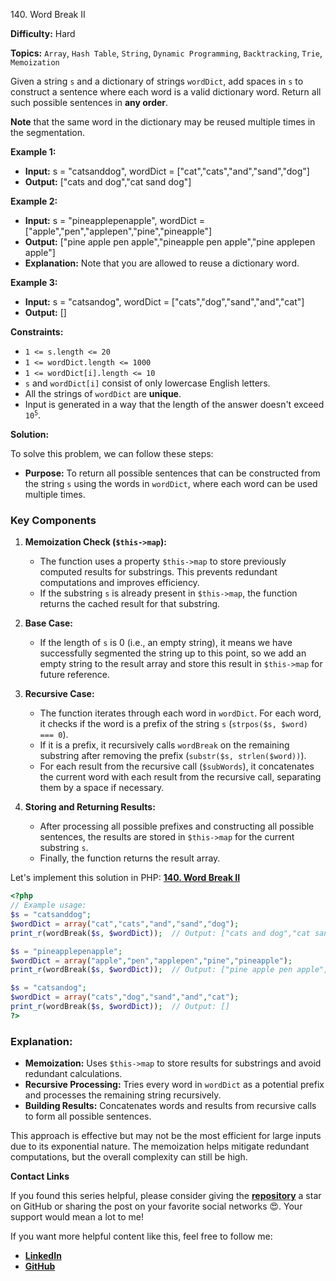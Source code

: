 140\. Word Break II

**Difficulty:** Hard

**Topics:** `Array`, `Hash Table`, `String`, `Dynamic Programming`, `Backtracking`, `Trie`, `Memoization`

Given a string `s` and a dictionary of strings `wordDict`, add spaces in `s` to construct a sentence where each word is a valid dictionary word. Return all such possible sentences in **any order**.

**Note** that the same word in the dictionary may be reused multiple times in the segmentation.

**Example 1:**

- **Input:** s = "catsanddog", wordDict = ["cat","cats","and","sand","dog"]
- **Output:** ["cats and dog","cat sand dog"]

**Example 2:**

- **Input:** s = "pineapplepenapple", wordDict = ["apple","pen","applepen","pine","pineapple"]
- **Output:** ["pine apple pen apple","pineapple pen apple","pine applepen apple"]
- **Explanation:** Note that you are allowed to reuse a dictionary word.

**Example 3:**

- **Input:** s = "catsandog", wordDict = ["cats","dog","sand","and","cat"]
- **Output:** [] 

**Constraints:**

- <code>1 <= s.length <= 20</code>
- <code>1 <= wordDict.length <= 1000</code>
- <code>1 <= wordDict[i].length <= 10</code>
- `s` and `wordDict[i]` consist of only lowercase English letters.
- All the strings of `wordDict` are **unique**.
- Input is generated in a way that the length of the answer doesn't exceed <code>10<sup>5</sup></code>.


**Solution:**


To solve this problem, we can follow these steps:

- **Purpose:** To return all possible sentences that can be constructed from the string `s` using the words in `wordDict`, where each word can be used multiple times.

### Key Components

1. **Memoization Check (`$this->map`):**
    - The function uses a property `$this->map` to store previously computed results for substrings. This prevents redundant computations and improves efficiency.
    - If the substring `s` is already present in `$this->map`, the function returns the cached result for that substring.

2. **Base Case:**
    - If the length of `s` is 0 (i.e., an empty string), it means we have successfully segmented the string up to this point, so we add an empty string to the result array and store this result in `$this->map` for future reference.

3. **Recursive Case:**
    - The function iterates through each word in `wordDict`. For each word, it checks if the word is a prefix of the string `s` (`strpos($s, $word) === 0`).
    - If it is a prefix, it recursively calls `wordBreak` on the remaining substring after removing the prefix (`substr($s, strlen($word))`).
    - For each result from the recursive call (`$subWords`), it concatenates the current word with each result from the recursive call, separating them by a space if necessary.

4. **Storing and Returning Results:**
    - After processing all possible prefixes and constructing all possible sentences, the results are stored in `$this->map` for the current substring `s`.
    - Finally, the function returns the result array.

Let's implement this solution in PHP: **[140. Word Break II](https://github.com/mah-shamim/leet-code-in-php/tree/main/algorithms/000140-word-break-ii/solution.php)**

```php
<?php
// Example usage:
$s = "catsanddog";
$wordDict = array("cat","cats","and","sand","dog");
print_r(wordBreak($s, $wordDict));  // Output: ["cats and dog","cat sand dog"]

$s = "pineapplepenapple";
$wordDict = array("apple","pen","applepen","pine","pineapple");
print_r(wordBreak($s, $wordDict));  // Output: ["pine apple pen apple","pineapple pen apple","pine applepen apple"]

$s = "catsandog";
$wordDict = array("cats","dog","sand","and","cat");
print_r(wordBreak($s, $wordDict));  // Output: []
?>
```

### Explanation:

- **Memoization:** Uses `$this->map` to store results for substrings and avoid redundant calculations.
- **Recursive Processing:** Tries every word in `wordDict` as a potential prefix and processes the remaining string recursively.
- **Building Results:** Concatenates words and results from recursive calls to form all possible sentences.

This approach is effective but may not be the most efficient for large inputs due to its exponential nature. The memoization helps mitigate redundant computations, but the overall complexity can still be high.

**Contact Links**

If you found this series helpful, please consider giving the **[repository](https://github.com/mah-shamim/leet-code-in-php)** a star on GitHub or sharing the post on your favorite social networks 😍. Your support would mean a lot to me!

If you want more helpful content like this, feel free to follow me:

- **[LinkedIn](https://www.linkedin.com/in/arifulhaque/)**
- **[GitHub](https://github.com/mah-shamim)**



